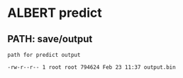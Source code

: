 # ALBERT predict

## PATH: save/output

    path for predict output

    -rw-r--r-- 1 root root 794624 Feb 23 11:37 output.bin
